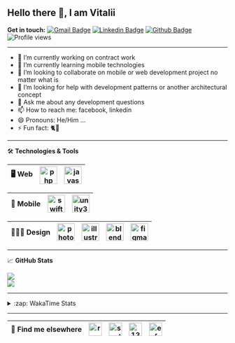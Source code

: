 ## Hello there 👋, I am Vitalii

**Get in touch:**
[![Gmail Badge](https://img.shields.io/badge/-kupper133@gmail.com-c14438?style=flat&logo=Gmail&logoColor=white&link=mailto:kupper133@gmail.com)](mailto:kupper133@gmail.com) 
[![Linkedin Badge](https://img.shields.io/badge/-reoxidant-0072b1?style=flat&logo=Linkedin&logoColor=white&link=https://www.linkedin.com/in/reoxidant/)](https://www.linkedin.com/in/reoxidant/) [![Github Badge](https://img.shields.io/badge/-reoxidant-grey?style=flat&logo=github&logoColor=white&link=https://github.com/reoxidant/)](https://www.github.com/reoxidant/) ![Profile views](https://gpvc.arturio.dev/reoxidant)

---

- 🔭 I’m currently working on contract work
- 🌱 I’m currently learning mobile technologies
- 👯 I’m looking to collaborate on mobile or web development project no matter what is
- 🤔 I’m looking for help with development patterns or another architectural concept
- 💬 Ask me about any development questions
- 📫 How to reach me: facebook, linkedin
- 😄 Pronouns: He/Him ...
- ⚡ Fun fact: 🐈💨

---

🛠 **Technologies & Tools**

| 🖥 **Web** | <img src="https://cdn.icon-icons.com/icons2/2107/PNG/512/file_type_php_icon_130266.png" alt="php" width="40"/>  | <img src="https://cdn.icon-icons.com/icons2/2107/PNG/512/file_type_js_official_icon_130509.png" alt="javascript" width="40"/>| 
|:--------------------------------------------------:|:--------------------------------------------------:|:--------------------------------------------------:|

| 📱 **Mobile** | <img src="https://cdn.icon-icons.com/icons2/643/PNG/512/swift-ios-bird-animal-figure-brand_icon-icons.com_59300.png" alt="swift" width="40"/> | <img src="https://cdn.icon-icons.com/icons2/615/PNG/256/Unity_icon-icons.com_56592.png" alt="unity3d" width="40"/> | 
|:--------------------------------------------------:|:--------------------------------------------------:|:--------------------------------------------------:|

| 🧑🏼‍🎨 **Design** | <img src="https://cdn.icon-icons.com/icons2/1088/PNG/512/1485282157-adobe-photoshop-raster-graphics-editor-cc-creative-cloud_78285.png" alt="photoshop" width="40" /> | <img src="https://cdn.icon-icons.com/icons2/1088/PNG/512/1485282143-adobe-illustrator-cc-creative-cloud_78298.png" alt="illustrator" width="40"/> | <img src="https://cdn.icon-icons.com/icons2/1508/PNG/512/blender_103868.png" alt="blender" width="40" /> | <img src="https://cdn.icon-icons.com/icons2/2429/PNG/512/figma_logo_icon_147289.png" alt="figma" width="40" /> |
|:--------------------------------------------------:|:--------------------------------------------------:|:--------------------------------------------------:|:--------------------------------------------------:|:--------------------------------------------------:|

---

&#x1f4c8; **GitHub Stats** 
<!--<p><a href="https://github.com/reoxindat/reoxidant"><img align="center" src="https://github-readme-stats.vercel.app/api/top-langs/?username=reoxidant&hide=java,html&title_color=20232a&text_color=20232a&icon_color=2bbc8a"/></a></p> -->

<a href="https://github.com/anuraghazra/github-readme-stats">
  <img src="https://github-readme-stats.vercel.app/api?username=soulmomental&count_private=true&show_icons=true&title_color=EB4549" />
</a>

</br>

<a href="https://github.com/anuraghazra/github-readme-stats">
  <img src="https://github-readme-stats.vercel.app/api/top-langs/?username=soulmomental&langs_count=8&layout=compact&title_color=EB4549" />
</a>

---

<details>
  <summary>:zap: WakaTime Stats</summary>

<br />

<!--START_SECTION:waka-->
![Profile Views](http://img.shields.io/badge/Profile%20Views-12-blue)

![Lines of code](https://img.shields.io/badge/From%20Hello%20World%20I%27ve%20Written-769191%20lines%20of%20code-blue)

**🐱 My Github Data** 

> 🏆 1,138 Contributions in the Year 2021
 > 
> 📦 355.3 kB Used in Github's Storage 
 > 
> 🚫 Not Opted to Hire
 > 
> 📜 35 Public Repositories 
 > 
> 🔑 0 Private Repositories  
 > 
**I'm an Early 🐤** 

```text
🌞 Morning    79 commits     ██░░░░░░░░░░░░░░░░░░░░░░░   7.79% 
🌆 Daytime    431 commits    ██████████░░░░░░░░░░░░░░░   42.5% 
🌃 Evening    342 commits    ████████░░░░░░░░░░░░░░░░░   33.73% 
🌙 Night      162 commits    ████░░░░░░░░░░░░░░░░░░░░░   15.98%

```
📅 **I'm Most Productive on Thursday** 

```text
Monday       115 commits    ██░░░░░░░░░░░░░░░░░░░░░░░   11.34% 
Tuesday      122 commits    ███░░░░░░░░░░░░░░░░░░░░░░   12.03% 
Wednesday    118 commits    ███░░░░░░░░░░░░░░░░░░░░░░   11.64% 
Thursday     210 commits    █████░░░░░░░░░░░░░░░░░░░░   20.71% 
Friday       113 commits    ██░░░░░░░░░░░░░░░░░░░░░░░   11.14% 
Saturday     130 commits    ███░░░░░░░░░░░░░░░░░░░░░░   12.82% 
Sunday       206 commits    █████░░░░░░░░░░░░░░░░░░░░   20.32%

```


📊 **This Week I Spent My Time On** 

```text
⌚︎ Time Zone: Europe/Moscow

💬 Programming Languages: 
Swift                    21 hrs 14 mins      █████████████░░░░░░░░░░░░   55.14% 
PHP                      13 hrs 42 mins      █████████░░░░░░░░░░░░░░░░   35.58% 
Cocoa                    1 hr 42 mins        █░░░░░░░░░░░░░░░░░░░░░░░░   4.41% 
XML                      1 hr                ░░░░░░░░░░░░░░░░░░░░░░░░░   2.63% 
JavaScript               29 mins             ░░░░░░░░░░░░░░░░░░░░░░░░░   1.28%

🔥 Editors: 
Xcode                    23 hrs 33 mins      ███████████████░░░░░░░░░░   61.16% 
PhpStorm                 14 hrs 57 mins      █████████░░░░░░░░░░░░░░░░   38.84%

🐱‍💻 Projects: 
Sushiwok                 19 hrs 19 mins      ████████████░░░░░░░░░░░░░   50.17% 
moodle                   10 hrs 13 mins      ██████░░░░░░░░░░░░░░░░░░░   26.55% 
moodle-tracker           4 hrs 43 mins       ███░░░░░░░░░░░░░░░░░░░░░░   12.27% 
Unknown Project          4 hrs 14 mins       ██░░░░░░░░░░░░░░░░░░░░░░░   10.99% 
helpdesk                 0 secs              ░░░░░░░░░░░░░░░░░░░░░░░░░   0.02%

💻 Operating System: 
Mac                      23 hrs 33 mins      ███████████████░░░░░░░░░░   61.16% 
Windows                  14 hrs 57 mins      █████████░░░░░░░░░░░░░░░░   38.84%

```

**I Mostly Code in PHP** 

```text
PHP                      12 repos            █████████░░░░░░░░░░░░░░░░   37.5% 
JavaScript               7 repos             █████░░░░░░░░░░░░░░░░░░░░   21.88% 
Swift                    4 repos             ███░░░░░░░░░░░░░░░░░░░░░░   12.5% 
Objective-C              3 repos             ██░░░░░░░░░░░░░░░░░░░░░░░   9.38% 
C#                       2 repos             █░░░░░░░░░░░░░░░░░░░░░░░░   6.25%

```



 Last Updated on 21/06/2021
<!--END_SECTION:waka-->

</details>


---

| 📢 **Find me elsewhere** | <a href="https://linkedin.com/in/reoxidant" target="blank"><img align="center" src="https://cdn.jsdelivr.net/npm/simple-icons@3.0.1/icons/linkedin.svg" alt="reoxidant" height="30" width="30" /></a> | <a href="https://fb.com/soulmomental" target="blank"><img align="center" src="https://cdn.jsdelivr.net/npm/simple-icons@3.0.1/icons/facebook.svg" alt="soulmomental" height="30" width="30" /></a> | <a href="https://stackoverflow.com/users/13626085" target="blank"><img align="center" src="https://cdn.jsdelivr.net/npm/simple-icons@3.0.1/icons/stackoverflow.svg" alt="13626085" height="30" width="30" /></a> | <a href="https://www.behance.net/enfatiko" target="blank"><img align="center" src="https://cdn.jsdelivr.net/npm/simple-icons@3.0.1/icons/behance.svg" alt="enfatiko" height="30" width="30" /></a> |
|:--------------------------------------------------:|:--------------------------------------------------:|:--------------------------------------------------:|:--------------------------------------------------:|:--------------------------------------------------:|


